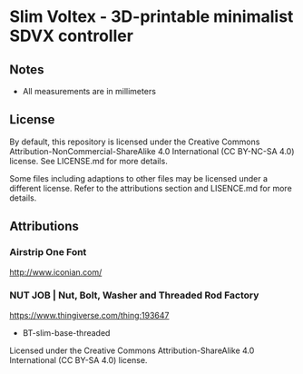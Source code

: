 # Slim Voltex - 3D-printable minimalist SDVX controller

## Notes
* All measurements are in millimeters

## License
By default, this repository is licensed under the Creative Commons Attribution-NonCommercial-ShareAlike 4.0 International (CC BY-NC-SA 4.0) license. See LICENSE.md for more details.

Some files including adaptions to other files may be licensed under a different license. Refer to the attributions section and LISENCE.md for more details.

## Attributions
### Airstrip One Font
http://www.iconian.com/

### NUT JOB | Nut, Bolt, Washer and Threaded Rod Factory 
https://www.thingiverse.com/thing:193647
* BT-slim-base-threaded

Licensed under the Creative Commons Attribution-ShareAlike 4.0 International (CC BY-SA 4.0) license. 
